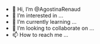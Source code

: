 - 👋 Hi, I’m @AgostinaRenaud
- 👀 I’m interested in ...
- 🌱 I’m currently learning ...
- 💞️ I’m looking to collaborate on ...
- 📫 How to reach me ...

<!---
AgostinaRenaud/AgostinaRenaud is a ✨ special ✨ repository because its `README.md` (this file) appears on your GitHub profile.
You can click the Preview link to take a look at your changes.
--->
